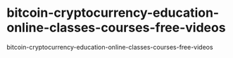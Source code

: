 # bitcoin-cryptocurrency-education-online-classes-courses-free-videos
bitcoin-cryptocurrency-education-online-classes-courses-free-videos 
